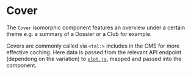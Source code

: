 # Cover

The `Cover` isomorphic component features an overview under a certain theme e.g. a summary of a Dossier or a Club for example.

Covers are commonly called via `<tal:>` includes in the CMS for more effective caching. Here data is passed from the relevant API endpoint (dependong on the variation) to [`slot.js`](/app/node_modules/components/cover/slot.js), mapped and passed into the component.


